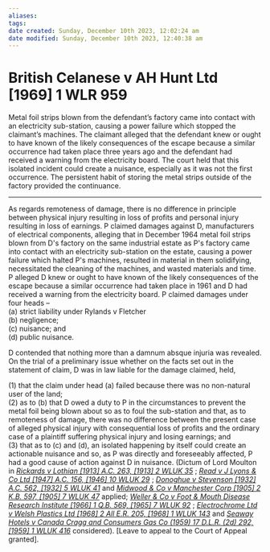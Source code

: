 ```yaml
---
aliases: 
tags: 
date created: Sunday, December 10th 2023, 12:02:24 am
date modified: Sunday, December 10th 2023, 12:40:38 am
---
```


# British Celanese v AH Hunt Ltd [1969] 1 WLR 959

Metal foil strips blown from the defendant’s factory came into contact with an electricity sub-station, causing a power failure which stopped the claimant’s machines. The claimant alleged that the defendant knew or ought to have known of the likely consequences of the escape because a similar occurrence had taken place three years ago and the defendant had received a warning from the electricity board. The court held that this isolated incident could create a nuisance, especially as it was not the first occurrence. The persistent habit of storing the metal strips outside of the factory provided the continuance.

---

As regards remoteness of damage, there is no difference in principle between physical injury resulting in loss of profits and personal injury resulting in loss of earnings. P claimed damages against D, manufacturers of electrical components, alleging that in December 1964 metal foil strips blown from D's factory on the same industrial estate as P's factory came into contact with an electricity sub-station on the estate, causing a power failure which halted P's machines, resulted in material in them solidifying, necessitated the cleaning of the machines, and wasted materials and time. P alleged D knew or ought to have known of the likely consequences of the escape because a similar occurrence had taken place in 1961 and D had received a warning from the electricity board. P claimed damages under four heads –  
(a) strict liability under Rylands v Fletcher  
(b) negligence;  
(c) nuisance; and  
(d) public nuisance.

D contended that nothing more than a damnum absque injuria was revealed. On the trial of a preliminary issue whether on the facts set out in the statement of claim, D was in law liable for the damage claimed, held,

(1) that the claim under head (a) failed because there was no non-natural user of the land;  
(2) as to (b) that D owed a duty to P in the circumstances to prevent the metal foil being blown about so as to foul the sub-station and that, as to remoteness of damage, there was no difference between the present case of alleged physical injury with consequential loss of profits and the ordinary case of a plaintiff suffering physical injury and losing earnings; and  
(3) that as to (c) and (d), an isolated happening by itself could create an actionable nuisance and so, as P was directly and foreseeably affected, P had a good cause of action against D in nuisance. (Dictum of Lord Moulton in _[Rickards v Lothian [1913] A.C. 263, [1913] 2 WLUK 35](https://uk.westlaw.com/Document/I880E6340E42811DA8FC2A0F0355337E9/View/FullText.html?originationContext=document&transitionType=DocumentItem&ppcid=686f63cbf97c4e159b8543b880444d97&contextData=(sc.Default))_ ; _[Read v J Lyons & Co Ltd [1947] A.C. 156, [1946] 10 WLUK 29](https://uk.westlaw.com/Document/I84B65EA0E42811DA8FC2A0F0355337E9/View/FullText.html?originationContext=document&transitionType=DocumentItem&ppcid=686f63cbf97c4e159b8543b880444d97&contextData=(sc.Default))_ ; _[Donoghue v Stevenson [1932] A.C. 562, [1932] 5 WLUK 41](https://uk.westlaw.com/Document/I99FC57C0E42711DA8FC2A0F0355337E9/View/FullText.html?originationContext=document&transitionType=DocumentItem&ppcid=686f63cbf97c4e159b8543b880444d97&contextData=(sc.Default))_ and _[Midwood & Co v Manchester Corp [1905] 2 K.B. 597, [1905] 7 WLUK 47](https://uk.westlaw.com/Document/IFA777081E42711DA8FC2A0F0355337E9/View/FullText.html?originationContext=document&transitionType=DocumentItem&ppcid=686f63cbf97c4e159b8543b880444d97&contextData=(sc.Default))_ applied; _[Weller & Co v Foot & Mouth Disease Research Institute [1966] 1 Q.B. 569, [1965] 7 WLUK 92](https://uk.westlaw.com/Document/IF7A56F50E42811DA8FC2A0F0355337E9/View/FullText.html?originationContext=document&transitionType=DocumentItem&ppcid=686f63cbf97c4e159b8543b880444d97&contextData=(sc.Default))_ ; _[Electrochrome Ltd v Welsh Plastics Ltd [1968] 2 All E.R. 205, [1968] 1 WLUK 143](https://uk.westlaw.com/Document/I5CABC9A0E43611DA8FC2A0F0355337E9/View/FullText.html?originationContext=document&transitionType=DocumentItem&ppcid=686f63cbf97c4e159b8543b880444d97&contextData=(sc.Default))_ and _[Seaway Hotels v Canada Cragg and Consumers Gas Co (1959) 17 D.L.R. (2d) 292, [1959] 1 WLUK 416](https://uk.westlaw.com/Document/I99BA20D0E43611DA8FC2A0F0355337E9/View/FullText.html?originationContext=document&transitionType=DocumentItem&ppcid=686f63cbf97c4e159b8543b880444d97&contextData=(sc.Default))_ considered). [Leave to appeal to the Court of Appeal granted].
